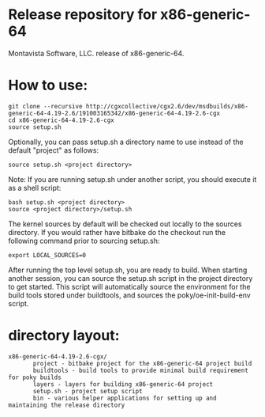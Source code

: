 # Release repository for x86-generic-64

Montavista Software, LLC. release of x86-generic-64. 

How to use:
==========
```
git clone --recursive http://cgxcollective/cgx2.6/dev/msdbuilds/x86-generic-64-4.19-2.6/191003165342/x86-generic-64-4.19-2.6-cgx
cd x86-generic-64-4.19-2.6-cgx
source setup.sh
```
Optionally, you can pass setup.sh a directory name to use instead of the
default "project" as follows:

```
source setup.sh <project directory>
```
Note: If you are running setup.sh under another script, you should execute it
as a shell script:

```
bash setup.sh <project directory>
source <project directory>/setup.sh
```
The kernel sources by default will be checked out locally to the sources
directory. If you would rather have bitbake do the checkout run the following
command prior to sourcing setup.sh:

```
export LOCAL_SOURCES=0
```

After running the top level setup.sh, you are ready to build. When starting
another session, you can source the setup.sh script in the project directory
to get started. This script will automatically source the environment for
the build tools stored under buildtools, and sources the 
poky/oe-init-build-env script.

directory layout:
================
```
x86-generic-64-4.19-2.6-cgx/
       project - bitbake project for the x86-generic-64 project build
       buildtools - build tools to provide minimal build requirement for poky builds
       layers - layers for building x86-generic-64 project
       setup.sh - project setup script
       bin - various helper applications for setting up and maintaining the release directory
```

